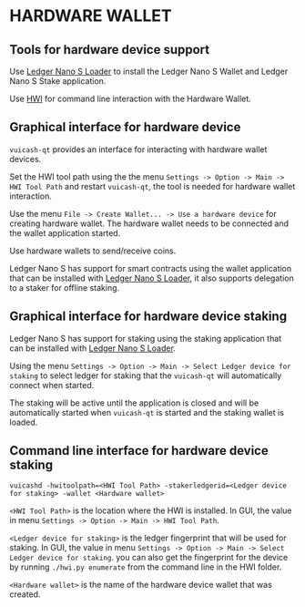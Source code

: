 HARDWARE WALLET
====================

## Tools for hardware device support

Use [Ledger Nano S Loader](https://github.com/vuicash/vuicash-ledger-loader/releases) to install the Ledger Nano S Wallet and Ledger Nano S Stake application.

Use [HWI](https://github.com/vuicash/HWI) for command line interaction with the Hardware Wallet.

## Graphical interface for hardware device

`vuicash-qt` provides an interface for interacting with hardware wallet devices.

Set the HWI tool path using the the menu `Settings -> Option -> Main -> HWI Tool Path` and restart `vuicash-qt`, the tool is needed for hardware wallet interaction.

Use the menu `File -> Create Wallet... -> Use a hardware device` for creating hardware wallet. The hardware wallet needs to be connected and the wallet application started.

Use hardware wallets to send/receive coins.

Ledger Nano S has support for smart contracts using the wallet application that can be installed with [Ledger Nano S Loader](https://github.com/vuicash/vuicash-ledger-loader/releases), it also supports delegation to a staker for offline staking.

## Graphical interface for hardware device staking

Ledger Nano S has support for staking using the staking application that can be installed with [Ledger Nano S Loader](https://github.com/vuicash/vuicash-ledger-loader/releases).

Using the menu `Settings -> Option -> Main -> Select Ledger device for staking` to select ledger for staking that the `vuicash-qt` will automatically connect when started.

The staking will be active until the application is closed and will be automatically started when `vuicash-qt` is started and the staking wallet is loaded.

## Command line interface for hardware device staking

`vuicashd -hwitoolpath=<HWI Tool Path> -stakerledgerid=<Ledger device for staking> -wallet <Hardware wallet>`

`<HWI Tool Path>` is the location where the HWI is installed. In GUI, the value in menu `Settings -> Option -> Main -> HWI Tool Path`.

`<Ledger device for staking>` is the ledger fingerprint that will be used for staking. In GUI, the value in menu `Settings -> Option -> Main -> Select Ledger device for staking`. you can also get the fingerprint for the device by running `./hwi.py enumerate` from the command line in the HWI folder.

`<Hardware wallet>` is the name of the hardware device wallet that was created.

